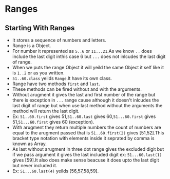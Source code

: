 # Ranges
 
 ## Starting With Ranges
  - It stores a sequence of numbers and letters.
  - Range is a Object.
  - For number it represented as `5..6` or `11...21`.As we know `..` does include the last digit inthis case 6 but `...` does not inlcudes the  last digit of range.
  - When we puts the range Object it will yeild the same Object it self like it is `1..2` or as you written.
  - `51..60.class` yeilds `Range`.It have its own class.
  - Range have two methods `first` and `last`.
  - These methods can be fired without and with the arguments.
  - Without arugment it gives the last and first number of the range but there is exception in `...` range cause although it doesn't inlcudes the last digit of range but when use last method without the arguments the method will return the last digit.
  - Ex: `51..60.first` gives 51,`51..60.last` gives 60,`51...60.first` gives 51,`51...60.first` gives 60 (exception).
  - With arugment they return multiple numbers the count of numbers are equal to the arugment passed that is `51..60.first(2)` gives [51,52].This bracket type notation with elements inside it seprated by comma is known as Array.
  - As last without arugment in three dot range gives the excluded digit but if we pass argument it gives the last included digit ex: `51...60.last(1)` gives [59].It also does make sense beacuse it does upto the last digit but never included it.
  - Ex: `51...60.last(4)` yeilds [56,57,58,59].